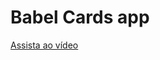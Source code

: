 # Babel Cards app
[Assista ao vídeo]([https://drive.google.com/file/d/SEU_ID_DO_VÍDEO/view?usp=sharing](https://drive.google.com/file/d/1ZE1QVKFL8PI6ytBjF_cMxSqy_O8rgFnP/view?usp=drive_link))

